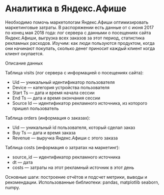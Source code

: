 
# Аналитика в Яндекс.Афише

Необходимо помочь маркетологам Яндекс.Афиши оптимизировать маркетинговые затраты. 
В распоряжении есть данные от с июня 2017 по конец мая 2018 года:
лог сервера с данными о посещениях сайта Яндекс.Афиши,
выгрузка всех заказов за этот период,
статистика рекламных расходов.
Изучим:
как люди пользуются продуктом,
когда они начинают покупать,
сколько денег приносит каждый клиент
когда клиент окупается.


Описание данных

Таблица visits (лог сервера с информацией о посещениях сайта):
* Uid — уникальный идентификатор пользователя
* Device — категория устройства пользователя
* Start Ts — дата и время начала сессии
* End Ts — дата и время окончания сессии
* Source Id — идентификатор рекламного источника, из которого пришел пользователь

Таблица orders (информация о заказах):
* Uid — уникальный id пользователя, который сделал заказ
* Buy Ts — дата и время заказа
* Revenue — выручка Яндекс.Афиши с этого заказа

Таблица costs (информация о затратах на маркетинг):
* source_id — идентификатор рекламного источника
* dt — дата
* costs — затраты на этот рекламный источник в этот день

Основные шаги: построение отчётов и подсчет метрики, выводы и рекомендации.
Использованные библиотеки: pandas, matplotlib seaborn, numpy.

